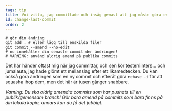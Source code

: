 ```yaml
---
tags: tip
title: Voi vittu, jag committade och insåg genast att jag måste göra en liten ändring!
id: change-last-commit
order: 2
---
```


```git
# gör din ändring
git add . # eller lägg till enskilda filer
git commit --amend --no-edit
# nu innehåller din senaste commit den ändringen!
# VARNING: använd aldrig amend på publika commits
```

Det här händer oftast mig när jag committar, och sen kör tester/linters... och jumalauta, jag hade glömt ett mellanslag efter ett likamedtecken. Du kan också göra ändringen som en ny commit och efteråt göra `rebase -i` för att squasha ihop dem, men det här är tusen gånger snabbare. 

*Varning: Du ska aldrig amend:a commits som har pushats till en publik/gemensam branch! Gör bara amend på commits som bara finns på din lokala kopia, annars kan du få det jobbigt.*
